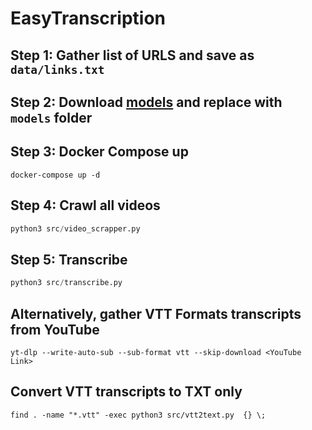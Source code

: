 # EasyTranscription

## Step 1: Gather list of URLS and save as `data/links.txt`

## Step 2: Download [models](https://drive.google.com/file/d/1iw9B97j9BdQ7ms3yMJitM37V3iDFAncj/view?usp=sharing) and replace with `models` folder

## Step 3: Docker Compose up
`docker-compose up -d`

## Step 4: Crawl all videos
```python
python3 src/video_scrapper.py
```

## Step 5: Transcribe
```python
python3 src/transcribe.py
```

## Alternatively, gather VTT Formats transcripts from YouTube
`yt-dlp --write-auto-sub --sub-format vtt --skip-download <YouTube Link>`
## Convert VTT transcripts to TXT only
`find . -name "*.vtt" -exec python3 src/vtt2text.py  {} \;`